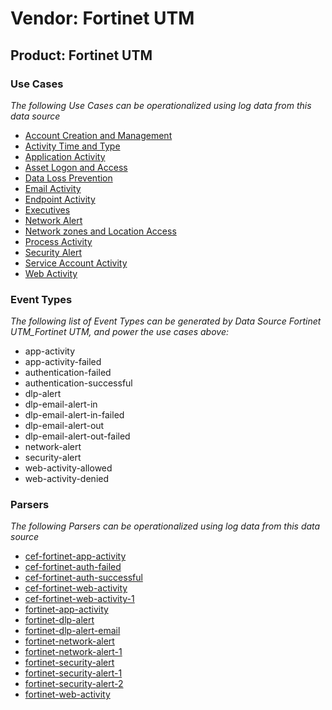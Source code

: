 Vendor: Fortinet UTM
====================
Product: Fortinet UTM
---------------------

### Use Cases

_The following Use Cases can be operationalized using log data from this data source_

* [Account Creation and Management](usecase_account_creation_and_management.md)
* [Activity Time  and Type](usecase_activity_time__and_type.md)
* [Application Activity](usecase_application_activity.md)
* [Asset Logon and Access](usecase_asset_logon_and_access.md)
* [Data Loss Prevention](usecase_data_loss_prevention.md)
* [Email Activity](usecase_email_activity.md)
* [Endpoint Activity](usecase_endpoint_activity.md)
* [Executives](usecase_executives.md)
* [Network Alert](usecase_network_alert.md)
* [Network zones and Location Access](usecase_network_zones_and_location_access.md)
* [Process Activity](usecase_process_activity.md)
* [Security Alert](usecase_security_alert.md)
* [Service Account Activity](usecase_service_account_activity.md)
* [Web Activity](usecase_web_activity.md)


### Event Types

_The following list of Event Types can be generated by Data Source Fortinet UTM_Fortinet UTM, and power the use cases above:_

- app-activity
- app-activity-failed
- authentication-failed
- authentication-successful
- dlp-alert
- dlp-email-alert-in
- dlp-email-alert-in-failed
- dlp-email-alert-out
- dlp-email-alert-out-failed
- network-alert
- security-alert
- web-activity-allowed
- web-activity-denied


### Parsers

_The following Parsers can be operationalized using log data from this data source_

* [cef-fortinet-app-activity](parserContent_cef-fortinet-app-activity.md)
* [cef-fortinet-auth-failed](parserContent_cef-fortinet-auth-failed.md)
* [cef-fortinet-auth-successful](parserContent_cef-fortinet-auth-successful.md)
* [cef-fortinet-web-activity](parserContent_cef-fortinet-web-activity.md)
* [cef-fortinet-web-activity-1](parserContent_cef-fortinet-web-activity-1.md)
* [fortinet-app-activity](parserContent_fortinet-app-activity.md)
* [fortinet-dlp-alert](parserContent_fortinet-dlp-alert.md)
* [fortinet-dlp-alert-email](parserContent_fortinet-dlp-alert-email.md)
* [fortinet-network-alert](parserContent_fortinet-network-alert.md)
* [fortinet-network-alert-1](parserContent_fortinet-network-alert-1.md)
* [fortinet-security-alert](parserContent_fortinet-security-alert.md)
* [fortinet-security-alert-1](parserContent_fortinet-security-alert-1.md)
* [fortinet-security-alert-2](parserContent_fortinet-security-alert-2.md)
* [fortinet-web-activity](parserContent_fortinet-web-activity.md)
